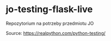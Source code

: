 # jo-testing-flask-live
Repozytorium na potrzeby przedmiotu JO

Source: https://realpython.com/python-testing/